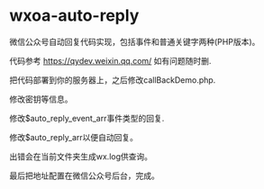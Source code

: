 # wxoa-auto-reply
微信公众号自动回复代码实现，包括事件和普通关键字两种(PHP版本)。

代码参考 https://qydev.weixin.qq.com/ 如有问题随时删.

把代码部署到你的服务器上，之后修改callBackDemo.php.

修改密钥等信息。

修改$auto_reply_event_arr事件类型的回复.

修改$auto_reply_arr以便自动回复。

出错会在当前文件夹生成wx.log供查询。

最后把地址配置在微信公众号后台，完成。
